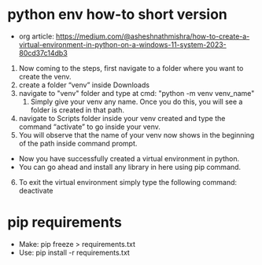 # python env how-to short version

- org article: https://medium.com/@asheshnathmishra/how-to-create-a-virtual-environment-in-python-on-a-windows-11-system-2023-80cd37c14db3

1. Now coming to the steps, first navigate to a folder where you want to create the venv.
2. create a folder “venv” inside Downloads
3. navigate to "venv" folder and type at cmd: "python -m venv venv_name"
   1. Simply give your venv any name. Once you do this, you will see a folder is created in that path.
4. navigate to Scripts folder inside your venv created and type the command “activate” to go inside your venv.
5. You will observe that the name of your venv now shows in the beginning of the path inside command prompt.
- Now you have successfully created a virtual environment in python.
- You can go ahead and install any library in here using pip command.
6. To exit the virtual environment simply type the following command: deactivate

# pip requirements
- Make: pip freeze > requirements.txt
- Use: pip install -r requirements.txt
